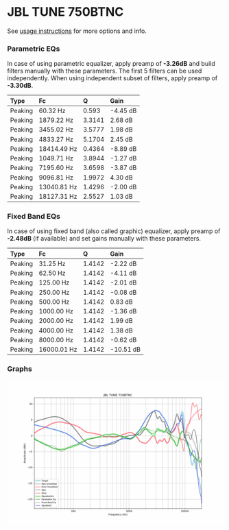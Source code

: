 # JBL TUNE 750BTNC
See [usage instructions](https://github.com/jaakkopasanen/AutoEq#usage) for more options and info.

### Parametric EQs
In case of using parametric equalizer, apply preamp of **-3.26dB** and build filters manually
with these parameters. The first 5 filters can be used independently.
When using independent subset of filters, apply preamp of **-3.30dB**.

| Type    | Fc          |      Q | Gain     |
|:--------|:------------|:-------|:---------|
| Peaking | 60.32 Hz    | 0.593  | -4.45 dB |
| Peaking | 1879.22 Hz  | 3.3141 | 2.68 dB  |
| Peaking | 3455.02 Hz  | 3.5777 | 1.98 dB  |
| Peaking | 4833.27 Hz  | 5.1704 | 2.45 dB  |
| Peaking | 18414.49 Hz | 0.4364 | -8.89 dB |
| Peaking | 1049.71 Hz  | 3.8944 | -1.27 dB |
| Peaking | 7195.60 Hz  | 3.6598 | -3.87 dB |
| Peaking | 9096.81 Hz  | 1.9972 | 4.30 dB  |
| Peaking | 13040.81 Hz | 1.4296 | -2.00 dB |
| Peaking | 18127.31 Hz | 2.5527 | 1.03 dB  |

### Fixed Band EQs
In case of using fixed band (also called graphic) equalizer, apply preamp of **-2.48dB**
(if available) and set gains manually with these parameters.

| Type    | Fc          |      Q | Gain      |
|:--------|:------------|:-------|:----------|
| Peaking | 31.25 Hz    | 1.4142 | -2.22 dB  |
| Peaking | 62.50 Hz    | 1.4142 | -4.11 dB  |
| Peaking | 125.00 Hz   | 1.4142 | -2.01 dB  |
| Peaking | 250.00 Hz   | 1.4142 | -0.08 dB  |
| Peaking | 500.00 Hz   | 1.4142 | 0.83 dB   |
| Peaking | 1000.00 Hz  | 1.4142 | -1.36 dB  |
| Peaking | 2000.00 Hz  | 1.4142 | 1.99 dB   |
| Peaking | 4000.00 Hz  | 1.4142 | 1.38 dB   |
| Peaking | 8000.00 Hz  | 1.4142 | -0.62 dB  |
| Peaking | 16000.01 Hz | 1.4142 | -10.51 dB |

### Graphs
![](./JBL%20TUNE%20750BTNC.png)